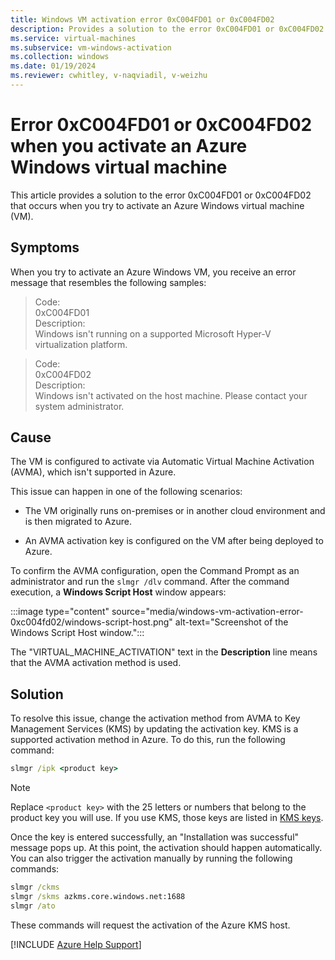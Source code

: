 ```yaml
---
title: Windows VM activation error 0xC004FD01 or 0xC004FD02
description: Provides a solution to the error 0xC004FD01 or 0xC004FD02 that occurs when you try to activate an Azure Windows virtual machine (VM).
ms.service: virtual-machines
ms.subservice: vm-windows-activation
ms.collection: windows
ms.date: 01/19/2024
ms.reviewer: cwhitley, v-naqviadil, v-weizhu
---
```


# Error 0xC004FD01 or 0xC004FD02 when you activate an Azure Windows virtual machine

This article provides a solution to the error 0xC004FD01 or 0xC004FD02 that occurs when you try to activate an Azure Windows virtual machine (VM).

## Symptoms

When you try to activate an Azure Windows VM, you receive an error message that resembles the following samples:

> Code:  
> 0xC004FD01  
> Description:  
> Windows isn't running on a supported Microsoft Hyper-V virtualization platform.

> Code:  
> 0xC004FD02  
> Description:  
> Windows isn't activated on the host machine. Please contact your system administrator.

## Cause

The VM is configured to activate via Automatic Virtual Machine Activation (AVMA), which isn't supported in Azure.

This issue can happen in one of the following scenarios:

- The VM originally runs on-premises or in another cloud environment and is then migrated to Azure.

- An AVMA activation key is configured on the VM after being deployed to Azure.

To confirm the AVMA configuration, open the Command Prompt as an administrator and run the `slmgr /dlv` command. After the command execution, a **Windows Script Host** window appears:

:::image type="content" source="media/windows-vm-activation-error-0xc004fd02/windows-script-host.png" alt-text="Screenshot of the Windows Script Host window.":::

The "VIRTUAL_MACHINE_ACTIVATION" text in the **Description** line means that the AVMA activation method is used.

## Solution

To resolve this issue, change the activation method from AVMA to Key Management Services (KMS) by updating the activation key. KMS is a supported activation method in Azure. To do this, run the following command:

```cmd
slmgr /ipk <product key>
```

> [!NOTE]
> Replace `<product key>` with the 25 letters or numbers that belong to the product key you will use. If you use KMS, those keys are listed in [KMS keys](/windows-server/get-started/kms-client-activation-keys).

Once the key is entered successfully, an "Installation was successful" message pops up. At this point, the activation should happen automatically. You can also trigger the activation manually by running the following commands:

```cmd
slmgr /ckms
slmgr /skms azkms.core.windows.net:1688
slmgr /ato
```

These commands will request the activation of the Azure KMS host.

[!INCLUDE [Azure Help Support](../../includes/azure-help-support.md)]
